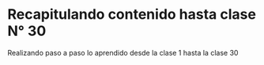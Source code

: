 # Recapitulando contenido hasta clase N° 30

Realizando paso a paso lo aprendido desde la clase 1 hasta la clase 30